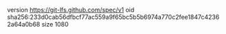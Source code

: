 version https://git-lfs.github.com/spec/v1
oid sha256:233d0cab56dfbcf77ac559a9f65bc5b5b6974a770c2fee1847c42362a64a0b68
size 1080

